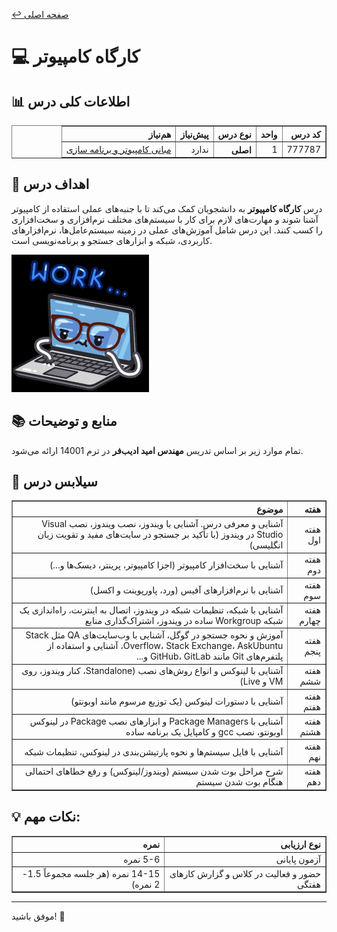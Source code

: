 [↩️ صفحه اصلی](/README.md)

# 💻 کارگاه کامپیوتر

## 📊 اطلاعات کلی درس
<div style="text-align: right; direction: rtl;">
    <table border="1">
        <thead>
            <tr>
                <th>کد درس</th>
                <th>واحد</th>
                <th>نوع درس</th>
                <th>پیش‌نیاز</th>
                <th>هم‌نیاز</th>
            </tr>
        </thead>
        <tbody>
            <tr>
                <td>777787</td>
                <td>1</td>
                <th>اصلی</th>
                <td>ندارد</td>
                <td><a href="https://github.com/CE-SCU/scu-computer-engineering-courses/blob/main/%D9%86%DB%8C%D9%85%D8%B3%D8%A7%D9%84%201/%D9%85%D8%A8%D8%A7%D9%86%DB%8C%20%DA%A9%D8%A7%D9%85%D9%BE%DB%8C%D9%88%D8%AA%D8%B1%20%D9%88%20%D8%A8%D8%B1%D9%86%D8%A7%D9%85%D9%87%20%D8%B3%D8%A7%D8%B2%DB%8C/README.md">مبانی کامپیوتر و برنامه سازی</a></td>
            </tr>
        </tbody>
    </table>
</div>

## 🎯 اهداف درس
درس **کارگاه کامپیوتر** به دانشجویان کمک می‌کند تا با جنبه‌های عملی استفاده از کامپیوتر آشنا شوند و مهارت‌های لازم برای کار با سیستم‌های مختلف نرم‌افزاری و سخت‌افزاری را کسب کنند. این درس شامل آموزش‌های عملی در زمینه سیستم‌عامل‌ها، نرم‌افزارهای کاربردی، شبکه و ابزارهای جستجو و برنامه‌نویسی است.

![gif](./تصاویر/work-computer.gif)

## 📚 منابع و توضیحات
تمام موارد زیر بر اساس تدریس **مهندس امید ادیب‌فر** در ترم 14001 ارائه می‌شود.

## 📅 سیلابس درس
<div style="text-align: right; direction: rtl;">
    <table border="1">
        <thead>
            <tr>
                <th>هفته</th>
                <th>موضوع</th>
            </tr>
        </thead>
        <tbody>
            <tr>
                <td>هفته اول</td>
                <td>آشنایی و معرفی درس. آشنایی با ویندوز، نصب ویندوز، نصب Visual Studio در ویندوز (با تأکید بر جستجو در سایت‌های مفید و تقویت زبان انگلیسی)</td>
            </tr>
            <tr>
                <td>هفته دوم</td>
                <td>آشنایی با سخت‌افزار کامپیوتر (اجزا کامپیوتر، پرینتر، دیسک‌ها و...)</td>
            </tr>
            <tr>
                <td>هفته سوم</td>
                <td>آشنایی با نرم‌افزارهای آفیس (ورد، پاورپوینت و اکسل)</td>
            </tr>
            <tr>
                <td>هفته چهارم</td>
                <td>آشنایی با شبکه، تنظیمات شبکه در ویندوز، اتصال به اینترنت، راه‌اندازی یک شبکه Workgroup ساده در ویندوز، اشتراک‌گذاری منابع</td>
            </tr>
            <tr>
                <td>هفته پنجم</td>
                <td>آموزش و نحوه جستجو در گوگل، آشنایی با وب‌سایت‌های QA مثل Stack Overflow، Stack Exchange، AskUbuntu، آشنایی و استفاده از پلتفرم‌های Git مانند GitHub، GitLab و...</td>
            </tr>
            <tr>
                <td>هفته ششم</td>
                <td>آشنایی با لینوکس و انواع روش‌های نصب (Standalone، کنار ویندوز، روی VM و Live)</td>
            </tr>
            <tr>
                <td>هفته هفتم</td>
                <td>آشنایی با دستورات لینوکس (یک توزیع مرسوم مانند اوبونتو)</td>
            </tr>
            <tr>
                <td>هفته هشتم</td>
                <td>آشنایی با Package Managers و ابزارهای نصب Package در لینوکس اوبونتو، نصب gcc و کامپایل یک برنامه ساده</td>
            </tr>
            <tr>
                <td>هفته نهم</td>
                <td>آشنایی با فایل سیستم‌ها و نحوه پارتیشن‌بندی در لینوکس، تنظیمات شبکه</td>
            </tr>
            <tr>
                <td>هفته دهم</td>
                <td>شرح مراحل بوت شدن سیستم (ویندوز/لینوکس) و رفع خطاهای احتمالی هنگام بوت شدن سیستم</td>
            </tr>
        </tbody>
    </table>
</div>

## 💡 نکات مهم:
<div style="text-align: right; direction: rtl;">
    <table border="1">
        <thead>
            <tr>
                <th>نوع ارزیابی</th>
                <th>نمره</th>
            </tr>
        </thead>
        <tbody>
            <tr>
                <td>آزمون پایانی</td>
                <td>5-6 نمره</td>
            </tr>
            <tr>
                <td>حضور و فعالیت در کلاس و گزارش کارهای هفتگی</td>
                <td>14-15 نمره (هر جلسه مجموعاً 1.5-2 نمره)</td>
            </tr>
        </tbody>
    </table>
</div>


---

موفق باشید! 🚀
